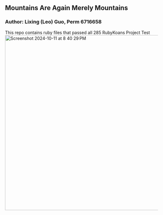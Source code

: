 ## Mountains Are Again Merely Mountains
### Author: Lixing (Leo) Guo, Perm 6716658
This repo contains ruby files that passed all 285 RubyKoans Project Test
<img width="576" alt="Screenshot 2024-10-11 at 8 40 29 PM" src="https://github.com/user-attachments/assets/307df743-4ad7-4c2a-98a4-f82b4ef516d6">

